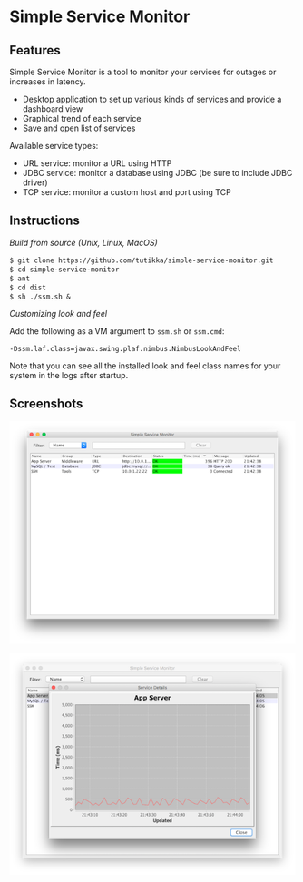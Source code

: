 Simple Service Monitor
======================

Features
--------

Simple Service Monitor is a tool to monitor your services for outages or increases in latency.

- Desktop application to set up various kinds of services and provide a dashboard view
- Graphical trend of each service
- Save and open list of services

Available service types:

- URL service: monitor a URL using HTTP
- JDBC service: monitor a database using JDBC (be sure to include JDBC driver)
- TCP service: monitor a custom host and port using TCP

Instructions
------------

*Build from source (Unix, Linux, MacOS)*

```
$ git clone https://github.com/tutikka/simple-service-monitor.git
$ cd simple-service-monitor
$ ant
$ cd dist
$ sh ./ssm.sh &
```

*Customizing look and feel*

Add the following as a VM argument to `ssm.sh` or `ssm.cmd`: 

```
-Dssm.laf.class=javax.swing.plaf.nimbus.NimbusLookAndFeel
```

Note that you can see all the installed look and feel class names for your system in the logs after startup.


Screenshots
-----------

![ScreenShot](/screenshots/services.png)

![ScreenShot](/screenshots/service_details.png)